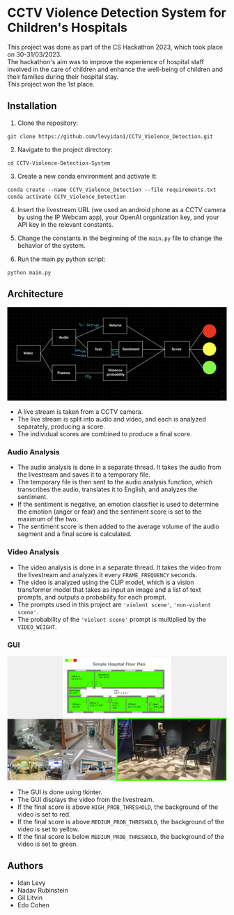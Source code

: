 # CCTV Violence Detection System for Children's Hospitals

This project was done as part of the CS Hackathon 2023, which took place on 30-31/03/2023.  
The hackathon's aim was to improve the experience of hospital staff involved in the care of children and enhance the well-being of children and their families during their hospital stay.  
This project won the 1st place.

## Installation

1. Clone the repository:
```
git clone https://github.com/levyidan1/CCTV_Violence_Detection.git
```
2. Navigate to the project directory:
```
cd CCTV-Violence-Detection-System
```

3. Create a new conda environment and activate it:
```
conda create --name CCTV_Violence_Detection --file requirements.txt
conda activate CCTV_Violence_Detection
```
4. Insert the livestream URL (we used an android phone as a CCTV camera by using the IP Webcam app), your OpenAI organization key, and your API key in the relevant constants.

5. Change the constants in the beginning of the `main.py` file to change the behavior of the system.

6. Run the main.py python script:
```
python main.py
```


## Architecture

![Architecture](architecture.jpg "Architecture of the CCTV Violence Detection System")

- A live stream is taken from a CCTV camera.
- The live stream is split into audio and video, and each is analyzed separately, producing a score.
- The individual scores are combined to produce a final score.

### Audio Analysis

- The audio analysis is done in a separate thread. It takes the audio from the livestream and saves it to a temporary file.
- The temporary file is then sent to the audio analysis function, which transcribes the audio, translates it to English, and analyzes the sentiment.
- If the sentiment is negative, an emotion classifier is used to determine the emotion (anger or fear) and the sentiment score is set to the maximum of the two.
- The sentiment score is then added to the average volume of the audio segment and a final score is calculated.

### Video Analysis

- The video analysis is done in a separate thread. It takes the video from the livestream and analyzes it every `FRAME_FREQUENCY` seconds.
- The video is analyzed using the CLIP model, which is a vision transformer model that takes as input an image and a list of text prompts, and outputs a probability for each prompt.
- The prompts used in this project are `'violent scene'`, `'non-violent scene'`.
- The probability of the `'violent scene'` prompt is multiplied by the `VIDEO_WEIGHT`.

### GUI
![UI](demo.jpg "GUI")

- The GUI is done using tkinter.
- The GUI displays the video from the livestream.
- If the final score is above `HIGH_PROB_THRESHOLD`, the background of the video is set to red.
- If the final score is above `MEDIUM_PROB_THRESHOLD`, the background of the video is set to yellow.
- If the final score is below `MEDIUM_PROB_THRESHOLD`, the background of the video is set to green.

## Authors

- Idan Levy
- Nadav Rubinstein
- Gil Litvin
- Edo Cohen
